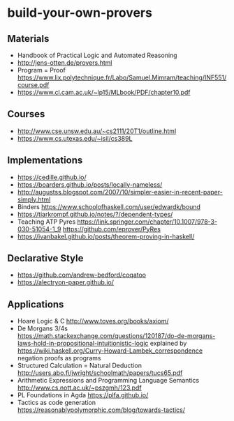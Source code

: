 # build-your-own-provers

## Materials

* Handbook of Practical Logic and Automated Reasoning
* http://jens-otten.de/provers.html
* Program = Proof https://www.lix.polytechnique.fr/Labo/Samuel.Mimram/teaching/INF551/course.pdf
* https://www.cl.cam.ac.uk/~lp15/MLbook/PDF/chapter10.pdf

## Courses

* http://www.cse.unsw.edu.au/~cs2111/20T1/outline.html
* https://www.cs.utexas.edu/~isil/cs389L

## Implementations

* https://cedille.github.io/
* https://boarders.github.io/posts/locally-nameless/
* http://augustss.blogspot.com/2007/10/simpler-easier-in-recent-paper-simply.html
* Binders https://www.schoolofhaskell.com/user/edwardk/bound
* https://tiarkrompf.github.io/notes/?/dependent-types/
* Teaching ATP Pyres https://link.springer.com/chapter/10.1007/978-3-030-51054-1_9 https://github.com/eprover/PyRes
* https://ivanbakel.github.io/posts/theorem-proving-in-haskell/

## Declarative Style

* https://github.com/andrew-bedford/coqatoo
* https://alectryon-paper.github.io/

## Applications

* Hoare Logic & C http://www.toves.org/books/axiom/
* De Morgans 3/4s https://math.stackexchange.com/questions/120187/do-de-morgans-laws-hold-in-propositional-intuitionistic-logic explained by https://wiki.haskell.org/Curry-Howard-Lambek_correspondence negation proofs as programs
* Structured Calculation = Natural Deduction http://users.abo.fi/jwright/schoolmath/papers/tucs65.pdf
* Arithmetic Expressions and Programming Language Semantics http://www.cs.nott.ac.uk/~pszgmh/123.pdf
* PL Foundations in Agda https://plfa.github.io/
* Tactics as code generation https://reasonablypolymorphic.com/blog/towards-tactics/
